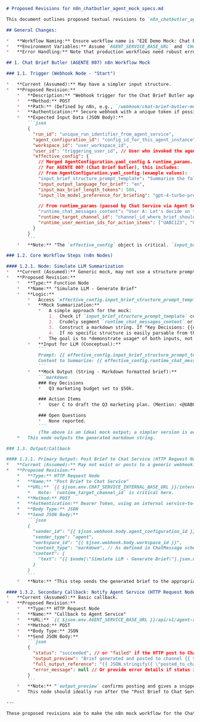 ```markdown
# Proposed Revisions for n8n_chatbutler_agent_mock_specs.md

This document outlines proposed textual revisions to `n8n_chatbutler_agent_mock_specs.md` to align with AGENTE 007 - Slack Brief Butler (interpreted as Chat Brief Butler) from `core_agent_blueprints.md`, the revised `agent_interaction_model.md`, and `conceptual_definition.md`.

## General Changes:

*   **Workflow Naming:** Ensure workflow name is "E2E Demo Mock: Chat Brief Butler".
*   **Environment Variables:** Assume `AGENT_SERVICE_BASE_URL` and `CHAT_SERVICE_INTERNAL_BASE_URL` are available as n8n environment variables.
*   **Error Handling:** Note that production workflows need robust error handling; mocks assume success.

## 1. Chat Brief Butler (AGENTE 007) n8n Workflow Mock

### 1.1. Trigger (Webhook Node - "Start")

*   **Current (Assumed):** May have a simpler input structure.
*   **Proposed Revision:**
    *   **Description:** "Webhook trigger for the Chat Brief Butler agent mock. Receives run details, the effective agent configuration (including the brief structure prompt), and runtime parameters (chat messages content and target channel ID) from the Agent Service."
    *   **Method:** POST
    *   **Path:** (Defined by n8n, e.g., `/webhook/chat-brief-butler-mock`)
    *   **Authentication:** Secure webhook with a unique token if possible.
    *   **Expected Input Data (JSON Body):**
        ```json
        {
          "run_id": "unique_run_identifier_from_agent_service",
          "agent_configuration_id": "config_id_for_this_agent_instance",
          "workspace_id": "user_workspace_id",
          "user_id": "triggering_user_id", // User who invoked the agent command
          "effective_config": {
            // Merged AgentConfiguration.yaml_config & runtime_params.
            // For AGENTE 007 (Chat Brief Butler), this includes:
            // From AgentConfiguration.yaml_config (example values):
            "input_brief_structure_prompt_template": "Summarize the following discussion into these sections: Key Decisions, Action Items, Open Questions. Input: {{chat_messages_content}}",
            "input_output_language_for_brief": "en",
            "input_max_brief_length_tokens": 500,
            "input_llm_model_preference_for_briefing": "gpt-4-turbo-preview", // For mock, this is informational

            // From runtime_params (passed by Chat Service via Agent Service when agent is invoked):
            "runtime_chat_messages_content": "User A: Let's decide on the Q3 marketing budget. User B: I propose $50k. User A: Sounds good. User C: I'll draft the plan. User B: Any open questions? User A: No, all clear.",
            "runtime_target_channel_id": "channel_id_where_brief_should_be_posted", // e.g., "C12345"
            "runtime_user_mention_ids_for_action_items": ["UABC123", "UDEF456"] // Optional, for mock can be informational
          }
        }
        ```
    *   **Note:** "The `effective_config` object is critical. `input_brief_structure_prompt_template` comes from the agent's persistent configuration. `runtime_chat_messages_content` and `runtime_target_channel_id` are provided at invocation time by the Chat Service (via Agent Service) and are essential for this workflow."

### 1.2. Core Workflow Steps (n8n Nodes)

#### 1.2.1. Node: Simulate LLM Summarization
*   **Current (Assumed):** Generic mock, may not use a structure prompt explicitly.
*   **Proposed Revision:**
    *   **Type:** Function Node
    *   **Name:** "Simulate LLM - Generate Brief"
    *   **Logic:**
        *   Access `effective_config.input_brief_structure_prompt_template` and `effective_config.runtime_chat_messages_content`.
        *   **Mock Summarization:**
            *   A simple approach for the mock:
                1.  Check if `input_brief_structure_prompt_template` contains placeholders like "Key Decisions", "Action Items", "Open Questions".
                2.  Crudely segment `runtime_chat_messages_content` or extract lines containing keywords related to these sections.
                3.  Construct a markdown string. If "Key Decisions: {{decisions}}" is in the prompt, the output might be "### Key Decisions\n- Budget set to $50k."
                4.  If no specific structure is easily parsable from the prompt, create a generic summary: "### Summary\n{{first few lines of runtime_chat_messages_content}}...\n### Action Items\n- User C to draft plan."
            *   The goal is to *demonstrate usage* of both inputs, not to create a perfect summarizer.
        *   **Input for LLM (Conceptual):**
            ```
            Prompt: {{ effective_config.input_brief_structure_prompt_template }} 
            Content to Summarize: {{ effective_config.runtime_chat_messages_content }}
            ```
        *   **Mock Output (String - Markdown formatted brief):**
            ```markdown
            ### Key Decisions
            *   Q3 marketing budget set to $50k.

            ### Action Items
            *   User C to draft the Q3 marketing plan. (Mention: <@UABC123> if IDs were mapped)

            ### Open Questions
            *   None reported.
            ```
            (The above is an ideal mock output; a simpler version is acceptable if it uses the inputs).
    *   This node outputs the generated markdown string.

### 1.3. Output/Callback

#### 1.3.1. Primary Output: Post Brief to Chat Service (HTTP Request Node)
*   **Current (Assumed):** May not exist or posts to a generic webhook.
*   **Proposed Revision:**
    *   **Type:** HTTP Request Node
    *   **Name:** "Post Brief to Chat Service"
    *   **URL:** `{{ $json.env.CHAT_SERVICE_INTERNAL_BASE_URL }}/internal/channels/{{ $json.webhook.body.effective_config.runtime_target_channel_id }}/agent-messages`
        *   Note: `runtime_target_channel_id` is critical here.
    *   **Method:** POST
    *   **Authentication:** Bearer Token, using an internal service-to-service auth token for Chat Service (if applicable for demo).
    *   **Body Type:** JSON
    *   **Send JSON Body:**
        ```json
        {
          "sender_id": "{{ $json.webhook.body.agent_configuration_id }}", // The ID of this agent's configuration
          "sender_type": "agent",
          "workspace_id": "{{ $json.webhook.body.workspace_id }}",
          "content_type": "markdown", // As defined in ChatMessage schema
          "content": {
            "text": "{{ $node[\"Simulate LLM - Generate Brief\"].json.markdown_brief }}" // Assuming the LLM node outputs { "markdown_brief": "..." }
          }
        }
        ```
    *   **Note:** "This step sends the generated brief to the appropriate channel in the Chat Service, as if the agent is posting a message."

#### 1.3.2. Secondary Callback: Notify Agent Service (HTTP Request Node)
*   **Current (Assumed):** Basic callback.
*   **Proposed Revision:**
    *   **Type:** HTTP Request Node
    *   **Name:** "Callback to Agent Service"
    *   **URL:** `{{ $json.env.AGENT_SERVICE_BASE_URL }}/api/v1/agent-runs/{{ $json.webhook.body.run_id }}/completed`
    *   **Method:** POST
    *   **Body Type:** JSON
    *   **Send JSON Body:**
        ```json
        {
          "status": "succeeded", // or "failed" if the HTTP post to Chat Service failed or LLM sim failed
          "output_preview": "Brief generated and posted to channel {{ $json.webhook.body.effective_config.runtime_target_channel_id }}. Preview: {{ $node[\"Simulate LLM - Generate Brief\"].json.markdown_brief.substring(0, 50) }}...",
          "full_output_reference": "{{ JSON.stringify({ \"posted_to_channel_id\": $json.webhook.body.effective_config.runtime_target_channel_id, \"brief_content_markdown\": $node[\"Simulate LLM - Generate Brief\"].json.markdown_brief }) }}",
          "error_message": null // Or provide error details if status is "failed"
        }
        ```
    *   **Note:** "`output_preview` confirms posting and gives a snippet. `full_output_reference` contains the full brief and target channel for logging/reference by Agent Service."
    *   This node should ideally run after the "Post Brief to Chat Service" node, and its `status` could reflect the success/failure of that posting. For simplicity in mock, can assume success if LLM sim works.

---

These proposed revisions aim to make the n8n mock workflow for the Chat Brief Butler more closely reflect the detailed agent inputs (especially `effective_config` containing both static config and runtime params like `chat_messages_content` and `target_channel_id`), outputs, and interaction patterns defined in the core project documents.
```
